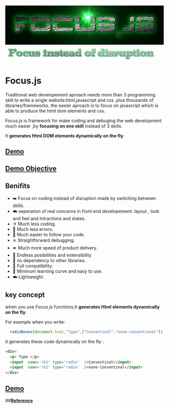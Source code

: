 ![FOCUS.JS](https://github.com/nhab/Focus/raw/master/Focus-logo.png "Focus.Js")
![]( https://github.com/nhab/Focus/blob/master/moto.png?raw=true "")

# Focus.js
Traditional web developement aproach needs more than 3 programming skill to write a single website:html,javascript
and css ,plus thousands of libraries/frameworks.
the easier aproach is to focus on javascript which is able to produce the html dom elements and css.

Focus.js is framework for make coding and debuging the web development much easier ,by **focusing on one skill** instead of 3 skills.

It **generates Html DOM elements dynamically on the fly**.
## [**Demo**](https://nhab.github.io/Focus/demo.html "Demo") 
## [**Demo Objective**](https://nhab.github.io/Focus/demoObject.html "Demo objective") 
## Benifits
  - :arrow_right: Focus on coding instead of disruption made by switching between skills.
  - :cloud: seperation of real concerns in front end developement: layout , look and feel and Intractions and states.
  - :pisces: Much less coding.
  - :no_mobile_phones: Much less errors.
  - :repeat: Much easier to follow your code.
  - :eight_spoked_asterisk: Straightforward debugging.
  - :fast_forward: Much more speed of product delivery.
  - :diamond_shape_with_a_dot_inside: Endless posibilities and extensibility
  - :do_not_litter: no dependency to other libraries.
  - :closed_lock_with_key: Full compatibility.
  - :eyes: Minimum learning curve and easy to use.
  - :cloud: Lightweight.
  
## key concept
when you use Focus.js functions,It **generates Html elements dynamically on the fly**.

For example when you write:
```javascript
  radioBoxes(document.body,"Type",["Conventinal","none-conventional"]);
```

it generates these code dynamically on the fly :
```html
<div>
  <p> Type </p>
  <input  name='rb1' type='radio'  />Conventinal</input>
  <input  name='rb2' type='radio'  />none-Conventinal</input>
</div>
```
## [**Demo**](https://nhab.github.io/Focus/demo.html "Demo") 
##[**Reference**](https://nhab.github.io/Focus/Reference-Objective.txt "Reference")
